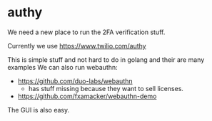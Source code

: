 # authy

We need a new place to run the 2FA verification stuff.

Currently we use https://www.twilio.com/authy

This is simple stuff and not hard to do in golang and their are many examples
We can also run webauthn: 
- https://github.com/duo-labs/webauthn
	- has stuff missing because they want to sell licenses.
- https://github.com/fxamacker/webauthn-demo

The GUI is also easy.

